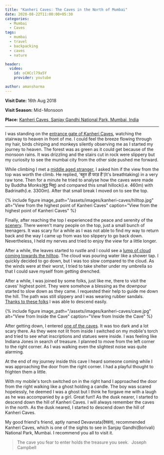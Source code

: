 ```yaml
---
title: "Kanheri Caves: The Caves in the North of Mumbai"
date: 2020-08-22T11:00:00+05:30
categories:
  - Mumbai
  - Caves
tags:
  - mumbai
  - travel
  - backpacking
  - caves
  - nature

header:
  video:
    id: oCHCcl79a5Y
    provider: youtube

author: amansharma
---
```

<strong>Visit Date:</strong> 16th Aug 2018

<strong>Visit Season:</strong> Mid - Monsoon

<strong>Place:</strong> [Kanheri Caves, Sanjay Gandhi National Park, Mumbai, India][kanheri-caves-gmap-link]

<hr />

I was standing on the [entrance gate of Kanheri Caves][yt1], watching the stairway to heaven in front of me. I could feel the breeze flowing through my hair, birds chirping and monkeys silently observing me as I started my journey to heaven. The forest was as green as it could get because of the monsoon rains. It was drizzling and the stairs cut in rock were slippery but my curiosity to see the mumbai city from the other side pushed me forward.

While climbing I met a [middle aged stranger][yt2], I asked him if the view from the top was worth the climb. He replied, 'बहुत ही फाड़ है'(It's breathtaking) in a very raw tone. Then for a minute he tried to analyse how the caves were made by Buddha Monks(बुद्ध भिक्षु) and compared this small hillock(i.e. 460m) with Badrinath(i.e. 3300m). After that small break I moved on to see the top.

{% include figure image_path="/assets/images/kanheri-caves/hilltop.jpg" alt="View from the highest point of Kanheri Caves" caption="View from the highest point of Kanheri Caves" %}

Finally, after reaching the top I experienced the peace and serenity of the [scenery][yt3]. There weren't many people on the top, just a small bunch of teenagers. It was scary for a while as I was not able to find my way to return back and the way I came up from was too slippery to go back down. Nevertheless, I held my nerves and tried to enjoy the view for a little longer.

After a while, the leaves started to rustle and I could see a [lump of cloud coming towards the hilltop][yt4]. The cloud was pouring water like a shower tap. I quickly decided to go down, but I was too slow compared to the cloud. As the winds were at their worst, I tried to take shelter under my umbrella so that I could save myself from getting drenched.

After a while, I was joined by some folks, just like me, there to visit the caves' highest point. They were somehow a blessing as the downpour started to slow down as they came. I requested their help to guide me down the hill. The path was still slippery and I was wearing rubber sandals. [Thanks to these folks][yt5] I was able to descend easily.

{% include figure image_path="/assets/images/kanheri-caves/cave.jpg" alt="View from Inside the Cave" caption="View from Inside the Cave" %}

After getting down, I entered [one of the caves][yt6]. It was too dark and a lot scary there. As they were not lit from inside I switched on my mobile's torch and tried to see what inscriptions and statues were inside. I was feeling like Indiana Jones in search of treasure. I planned to move from the left corner to the right corner. As I was walking even the slightest noise was quite alarming.

At the end of my journey inside this cave I heard someone coming while I was approaching the door from the right corner. I had a playful thought to frighten them a little. 

With my mobile's torch switched on in the right hand I approached the door from the right walking like a ghost holding a candle. The boy was scared hopelessly, he deemed I was a ghost but I think he forgave me with a laugh as he was accompanied by a girl. Great fun!!
As the dusk nearer, I started to descend down the hill of Kanheri Caves. I will always remember the caves in the north.
As the dusk neared, I started to descend down the hill of Kanheri Caves.

My good friend's friend, aptly named Devavrata(देवव्रत), recommended Kanheri Caves, which is one of the sights to see in Sanjay Gandhi(Borivali) National Park, Mumbai. I recommend you all to visit it.

> The cave you fear to enter holds the treasure you seek.  
> Joseph Campbell

[kanheri-caves-gmap-link]: https://goo.gl/maps/E1byGDhbkRjTJsTBA
[yt1]: https://youtu.be/oCHCcl79a5Y
[yt2]: https://youtu.be/oCHCcl79a5Y?t=213
[yt3]: https://youtu.be/oCHCcl79a5Y?t=414
[yt4]: https://youtu.be/oCHCcl79a5Y?t=485
[yt5]: https://youtu.be/oCHCcl79a5Y?t=533
[yt6]: https://youtu.be/oCHCcl79a5Y?t=672 
